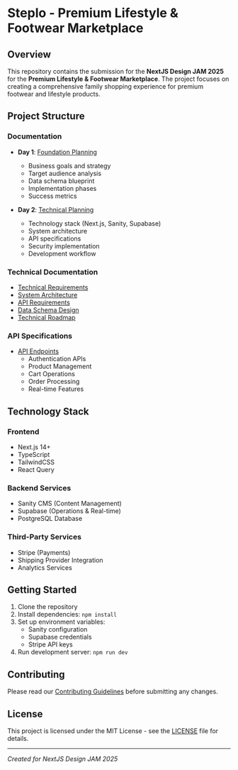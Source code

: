 # Steplo - Premium Lifestyle & Footwear Marketplace

## Overview

This repository contains the submission for the **NextJS Design JAM 2025** for the **Premium Lifestyle & Footwear Marketplace**. The project focuses on creating a comprehensive family shopping experience for premium footwear and lifestyle products.

## Project Structure

### Documentation

- **Day 1**: [Foundation Planning](Documentation/Day1_Summary.md)

  - Business goals and strategy
  - Target audience analysis
  - Data schema blueprint
  - Implementation phases
  - Success metrics

- **Day 2**: [Technical Planning](Documentation/Day2_Summary.md)
  - Technology stack (Next.js, Sanity, Supabase)
  - System architecture
  - API specifications
  - Security implementation
  - Development workflow

### Technical Documentation

- [Technical Requirements](Day2/Detailed%20Documentation/01-Technical_Requirements.md)
- [System Architecture](Day2/Detailed%20Documentation/02-System_Architecture.md)
- [API Requirements](Day2/Detailed%20Documentation/03-API_Requirements.md)
- [Data Schema Design](Day2/Detailed%20Documentation/04-Data_Schema_Design.md)
- [Technical Roadmap](Day2/Detailed%20Documentation/05-Technical_Roadmap.md)

### API Specifications

- [API Endpoints](Day2/api_endpoints/api_specification.md)
  - Authentication APIs
  - Product Management
  - Cart Operations
  - Order Processing
  - Real-time Features

## Technology Stack

### Frontend

- Next.js 14+
- TypeScript
- TailwindCSS
- React Query

### Backend Services

- Sanity CMS (Content Management)
- Supabase (Operations & Real-time)
- PostgreSQL Database

### Third-Party Services

- Stripe (Payments)
- Shipping Provider Integration
- Analytics Services

## Getting Started

1. Clone the repository
2. Install dependencies: `npm install`
3. Set up environment variables:
   - Sanity configuration
   - Supabase credentials
   - Stripe API keys
4. Run development server: `npm run dev`

## Contributing

Please read our [Contributing Guidelines](CONTRIBUTING.md) before submitting any changes.

## License

This project is licensed under the MIT License - see the [LICENSE](LICENSE) file for details.

---

_Created for NextJS Design JAM 2025_
